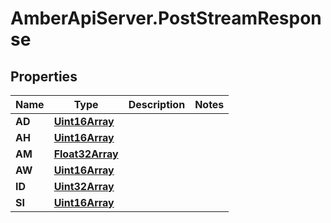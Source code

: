 # AmberApiServer.PostStreamResponse

## Properties
Name | Type | Description | Notes
------------ | ------------- | ------------- | -------------
**AD** | [**Uint16Array**](Uint16Array.md) |  | 
**AH** | [**Uint16Array**](Uint16Array.md) |  | 
**AM** | [**Float32Array**](Float32Array.md) |  | 
**AW** | [**Uint16Array**](Uint16Array.md) |  | 
**ID** | [**Uint32Array**](Uint32Array.md) |  | 
**SI** | [**Uint16Array**](Uint16Array.md) |  | 
